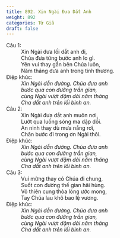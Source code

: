 ```yaml
---
title: 892. Xin Ngài Đưa Dắt Anh
weight: 892
categories: Từ Giã
draft: false
---
```

<dl><dt>Câu 1:</dt><dd data-verse="1">Xin Ngài đưa lối dắt anh đi, <br/>Chúa đưa từng bước anh lo gì. <br/>Yên vui thay gần bên Chúa luôn, <br/>Năm tháng đưa anh trong tình thương. </dd><dt>Điệp khúc:</dt><dd data-chorus="1"><em>Xin Ngài dẫn đường. Chúa đưa anh <br/>bước qua con đường trần gian, <br/>cùng Ngài vượt dặm dài năm tháng <br/>Cha dắt anh trên lối bình an. </em></dd><dt>Câu 2:</dt><dd data-verse="2">Xin Ngài đưa dắt anh muôn nơi, <br/>Lướt qua luồng sóng ma dập dồi. <br/>An ninh thay dù mưa nắng rơi, <br/>Chân bước đi trong ơn Ngài thôi. </dd><dt>Điệp khúc:</dt><dd data-chorus="1"><em>Xin Ngài dẫn đường. Chúa đưa anh <br/>bước qua con đường trần gian, <br/>cùng Ngài vượt dặm dài năm tháng <br/>Cha dắt anh trên lối bình an. </em></dd><dt>Câu 3:</dt><dd data-verse="3">Vui mừng thay có Chúa đi chung, <br/>Suốt con đường thế gian hãi hùng. <br/>Vô thiên cung thỏa lòng ước mong, <br/>Tay Chúa lau khô bao lệ vương. </dd><dt>Điệp khúc:</dt><dd data-chorus="1"><em>Xin Ngài dẫn đường. Chúa đưa anh <br/>bước qua con đường trần gian, <br/>cùng Ngài vượt dặm dài năm tháng <br/>Cha dắt anh trên lối bình an. </em></dd></dl>
